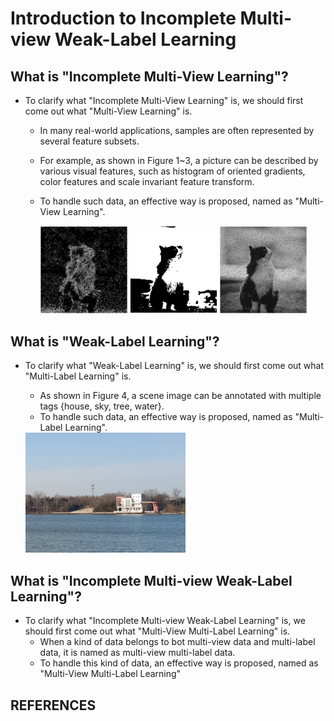 # Introduction to Incomplete Multi-view Weak-Label Learning

## What is "Incomplete Multi-View Learning"?

- To clarify what "Incomplete Multi-View Learning" is, we should first come out what "Multi-View  Learning" is. 
  - In many real-world applications, samples are often represented by several feature subsets. 
  
  - For example, as shown in Figure 1~3, a picture can be described by various visual features, such as histogram of oriented gradients, color features and scale invariant feature transform.
  
  - To handle such data, an effective way is proposed, named as "Multi-View Learning".
  
    <img src="view1.png" style="zoom:25%;" /> <img src="view2.png" style="zoom:47.3%;" /> <img src="view3.png" style="zoom:17.3%;" />

## What is "Weak-Label Learning"?

- To clarify what "Weak-Label Learning" is, we should first come out what "Multi-Label Learning" is.

  -  As shown in Figure 4, a scene image can be annotated with multiple tags {house, sky, tree, water}.
  - To handle such data, an effective way is proposed, named as "Multi-Label Learning".

  <img src="pic_1.jpg" style="zoom:25%;" />

## What is "Incomplete Multi-view Weak-Label Learning"?

- To clarify what "Incomplete Multi-view Weak-Label Learning" is, we should first come out what "Multi-View Multi-Label Learning" is.
  - When a kind of data  belongs to bot multi-view data and multi-label data,  it is named as multi-view multi-label data.
  - To handle this kind of data, an effective way is proposed, named as "Multi-View Multi-Label Learning"

## REFERENCES

